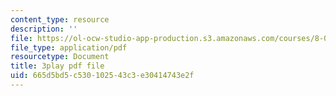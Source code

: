 ```yaml
---
content_type: resource
description: ''
file: https://ol-ocw-studio-app-production.s3.amazonaws.com/courses/8-01sc-classical-mechanics-fall-2016/665d5bd5c530102543c3e30414743e2f_dHMGV_WOG7w.pdf
file_type: application/pdf
resourcetype: Document
title: 3play pdf file
uid: 665d5bd5-c530-1025-43c3-e30414743e2f
---
```

